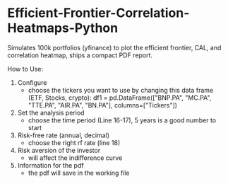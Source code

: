 # Efficient-Frontier-Correlation-Heatmaps-Python
Simulates 100k portfolios (yfinance) to plot the efficient frontier, CAL, and correlation heatmap, ships a compact PDF report.

How to Use:
1. Configure
     - choose the tickers you want to use by changing this data frame (ETF, Stocks, crypto): df1 = pd.DataFrame(["BNP.PA", "MC.PA", "TTE.PA", "AIR.PA", "BN.PA"], columns=["Tickers"])
2. Set the analysis period
     - choose the time period (Line 16-17), 5 years is a good number to start
3. Risk-free rate (annual, decimal)
     - choose the right rf rate (line 18)
4. Risk aversion of the investor
     - will affect the indifference curve
5. Information for the pdf
     - the pdf will save in the working file
